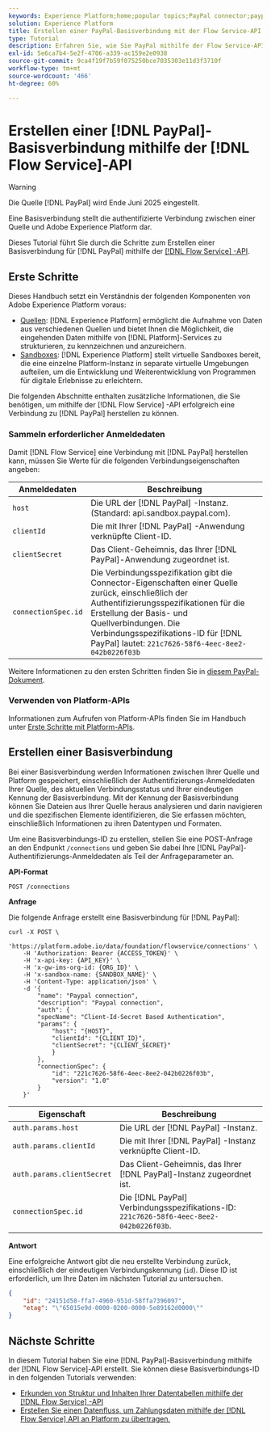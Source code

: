 ```yaml
---
keywords: Experience Platform;home;popular topics;PayPal connector;paypal;Paypal
solution: Experience Platform
title: Erstellen einer PayPal-Basisverbindung mit der Flow Service-API
type: Tutorial
description: Erfahren Sie, wie Sie PayPal mithilfe der Flow Service-API mit Adobe Experience Platform verbinden.
exl-id: 5e6ca7b4-5e2f-4706-a339-ac159e2e0938
source-git-commit: 9ca4f19f7b59f075250bce7035303e11d3f3710f
workflow-type: tm+mt
source-wordcount: '466'
ht-degree: 60%

---
```


# Erstellen einer [!DNL PayPal]-Basisverbindung mithilfe der [!DNL Flow Service]-API

>[!WARNING]
>
>Die Quelle [!DNL PayPal] wird Ende Juni 2025 eingestellt.

Eine Basisverbindung stellt die authentifizierte Verbindung zwischen einer Quelle und Adobe Experience Platform dar.

Dieses Tutorial führt Sie durch die Schritte zum Erstellen einer Basisverbindung für [!DNL PayPal] mithilfe der [[!DNL Flow Service] -API](https://www.adobe.io/experience-platform-apis/references/flow-service/).

## Erste Schritte

Dieses Handbuch setzt ein Verständnis der folgenden Komponenten von Adobe Experience Platform voraus:

* [Quellen](../../../../home.md): [!DNL Experience Platform] ermöglicht die Aufnahme von Daten aus verschiedenen Quellen und bietet Ihnen die Möglichkeit, die eingehenden Daten mithilfe von [!DNL Platform]-Services zu strukturieren, zu kennzeichnen und anzureichern.
* [Sandboxes](../../../../../sandboxes/home.md): [!DNL Experience Platform] stellt virtuelle Sandboxes bereit, die eine einzelne Platform-Instanz in separate virtuelle Umgebungen aufteilen, um die Entwicklung und Weiterentwicklung von Programmen für digitale Erlebnisse zu erleichtern.

Die folgenden Abschnitte enthalten zusätzliche Informationen, die Sie benötigen, um mithilfe der [!DNL Flow Service] -API erfolgreich eine Verbindung zu [!DNL PayPal] herstellen zu können.

### Sammeln erforderlicher Anmeldedaten

Damit [!DNL Flow Service] eine Verbindung mit [!DNL PayPal] herstellen kann, müssen Sie Werte für die folgenden Verbindungseigenschaften angeben:

| Anmeldedaten | Beschreibung |
| ---------- | ----------- |
| `host` | Die URL der [!DNL PayPal] -Instanz. (Standard: api.sandbox.paypal.com). |
| `clientId` | Die mit Ihrer [!DNL PayPal] -Anwendung verknüpfte Client-ID. |
| `clientSecret` | Das Client-Geheimnis, das Ihrer [!DNL PayPal]-Anwendung zugeordnet ist. |
| `connectionSpec.id` | Die Verbindungsspezifikation gibt die Connector-Eigenschaften einer Quelle zurück, einschließlich der Authentifizierungsspezifikationen für die Erstellung der Basis- und Quellverbindungen. Die Verbindungsspezifikations-ID für [!DNL PayPal] lautet: `221c7626-58f6-4eec-8ee2-042b0226f03b` |

Weitere Informationen zu den ersten Schritten finden Sie in [diesem PayPal-Dokument](https://developer.paypal.com/docs/api/overview/#get-credentials).

### Verwenden von Platform-APIs

Informationen zum Aufrufen von Platform-APIs finden Sie im Handbuch unter [Erste Schritte mit Platform-APIs](../../../../../landing/api-guide.md).

## Erstellen einer Basisverbindung

Bei einer Basisverbindung werden Informationen zwischen Ihrer Quelle und Platform gespeichert, einschließlich der Authentifizierungs-Anmeldedaten Ihrer Quelle, des aktuellen Verbindungsstatus und Ihrer eindeutigen Kennung der Basisverbindung. Mit der Kennung der Basisverbindung können Sie Dateien aus Ihrer Quelle heraus analysieren und darin navigieren und die spezifischen Elemente identifizieren, die Sie erfassen möchten, einschließlich Informationen zu ihren Datentypen und Formaten.

Um eine Basisverbindungs-ID zu erstellen, stellen Sie eine POST-Anfrage an den Endpunkt `/connections` und geben Sie dabei Ihre [!DNL PayPal]-Authentifizierungs-Anmeldedaten als Teil der Anfrageparameter an.

**API-Format**

```http
POST /connections
```

**Anfrage**

Die folgende Anfrage erstellt eine Basisverbindung für [!DNL PayPal]:

```shell
curl -X POST \
    'https://platform.adobe.io/data/foundation/flowservice/connections' \
    -H 'Authorization: Bearer {ACCESS_TOKEN}' \
    -H 'x-api-key: {API_KEY}' \
    -H 'x-gw-ims-org-id: {ORG_ID}' \
    -H 'x-sandbox-name: {SANDBOX_NAME}' \
    -H 'Content-Type: application/json' \
    -d '{
        "name": "Paypal connection",
        "description": "Paypal connection",
        "auth": {
        "specName": "Client-Id-Secret Based Authentication",
        "params": {
            "host": "{HOST}",
            "clientId": "{CLIENT_ID}",
            "clientSecret": "{CLIENT_SECRET}"
            }
        },
        "connectionSpec": {
            "id": "221c7626-58f6-4eec-8ee2-042b0226f03b",
            "version": "1.0"
        }
    }'
```

| Eigenschaft | Beschreibung |
| --------- | ----------- |
| `auth.params.host` | Die URL der [!DNL PayPal] -Instanz. |
| `auth.params.clientId` | Die mit Ihrer [!DNL PayPal] -Instanz verknüpfte Client-ID. |
| `auth.params.clientSecret` | Das Client-Geheimnis, das Ihrer [!DNL PayPal]-Instanz zugeordnet ist. |
| `connectionSpec.id` | Die [!DNL PayPal] Verbindungsspezifikations-ID: `221c7626-58f6-4eec-8ee2-042b0226f03b`. |

**Antwort**

Eine erfolgreiche Antwort gibt die neu erstellte Verbindung zurück, einschließlich der eindeutigen Verbindungskennung (`id`). Diese ID ist erforderlich, um Ihre Daten im nächsten Tutorial zu untersuchen.

```json
{
    "id": "24151d58-ffa7-4960-951d-58ffa7396097",
    "etag": "\"65015e9d-0000-0200-0000-5e89162d0000\""
}
```

## Nächste Schritte

In diesem Tutorial haben Sie eine [!DNL PayPal]-Basisverbindung mithilfe der [!DNL Flow Service]-API erstellt. Sie können diese Basisverbindungs-ID in den folgenden Tutorials verwenden:

* [Erkunden von Struktur und Inhalten Ihrer Datentabellen mithilfe der  [!DNL Flow Service] -API](../../explore/tabular.md)
* [Erstellen Sie einen Datenfluss, um Zahlungsdaten mithilfe der [!DNL Flow Service] API an Platform zu übertragen.](../../collect/payments.md)
